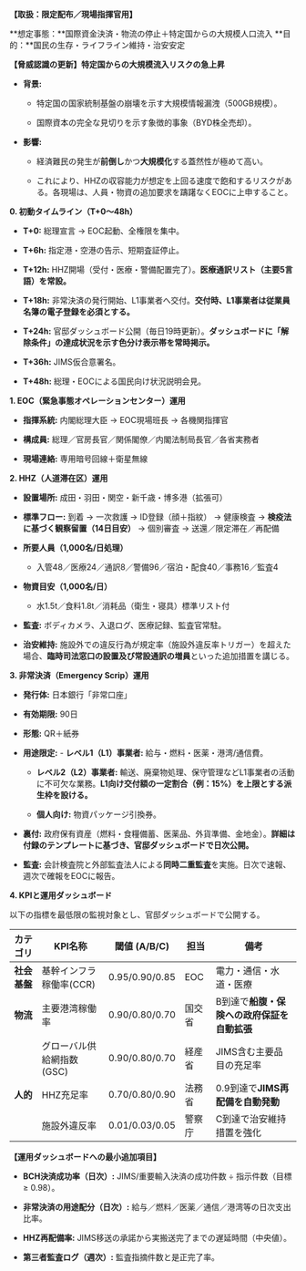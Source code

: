 **【取扱：限定配布／現場指揮官用】**

**想定事態：**国際資金決済・物流の停止＋特定国からの大規模人口流入 **目的：**国民の生存・ライフライン維持・治安安定

**【脅威認識の更新】特定国からの大規模流入リスクの急上昇**

- **背景:**
    
    - 特定国の国家統制基盤の崩壊を示す大規模情報漏洩（500GB規模）。
        
    - 国際資本の完全な見切りを示す象徴的事象（BYD株全売却）。
        
- **影響:**
    
    - 経済難民の発生が**前倒し**かつ**大規模化**する蓋然性が極めて高い。
        
    - これにより、HHZの収容能力が想定を上回る速度で飽和するリスクがある。各現場は、人員・物資の追加要求を躊躇なくEOCに上申すること。
        

**0. 初動タイムライン（T+0〜48h）**

- **T+0:** 総理宣言 → EOC起動、全権限を集中。
    
- **T+6h:** 指定港・空港の告示、短期査証停止。
    
- **T+12h:** HHZ開場（受付・医療・警備配置完了）。**医療通訳リスト（主要5言語）を常設。**
    
- **T+18h:** 非常決済の発行開始、L1事業者へ交付。**交付時、L1事業者は従業員名簿の電子登録を必須とする。**
    
- **T+24h:** 官邸ダッシュボード公開（毎日19時更新）。**ダッシュボードに「解除条件」の達成状況を示す色分け表示帯を常時掲示。**
    
- **T+36h:** JIMS仮合意署名。
    
- **T+48h:** 総理・EOCによる国民向け状況説明会見。
    

**1. EOC（緊急事態オペレーションセンター）運用**

- **指揮系統:** 内閣総理大臣 → EOC現場班長 → 各機関指揮官
    
- **構成員:** 総理／官房長官／関係閣僚／内閣法制局長官／各省実務者
    
- **現場連絡:** 専用暗号回線＋衛星無線
    

**2. HHZ（人道滞在区）運用**

- **設置場所:** 成田・羽田・関空・新千歳・博多港（拡張可）
    
- **標準フロー:** 到着 → 一次救護 → ID登録（顔＋指紋） → 健康検査 → **検疫法に基づく観察留置（14日目安）** → 個別審査 → 送還／限定滞在／再配備
    
- **所要人員（1,000名/日処理）**
    
    - 入管48／医療24／通訳8／警備96／宿泊・配食40／事務16／監査4
        
- **物資目安（1,000名/日）**
    
    - 水1.5t／食料1.8t／消耗品（衛生・寝具）標準リスト付
        
- **監査:** ボディカメラ、入退ログ、医療記録、監査官常駐。
    
- **治安維持:** 施設外での違反行為が規定率（施設外違反率トリガー）を超えた場合、**臨時司法窓口の設置及び常設通訳の増員**といった追加措置を講じる。
    

**3. 非常決済（Emergency Scrip）運用**

- **発行体:** 日本銀行「非常口座」
    
- **有効期限:** 90日
    
- **形態:** QR＋紙券
    
- **用途限定:** - **レベル1（L1）事業者:** 給与・燃料・医薬・港湾/通信費。
    
    - **レベル2（L2）事業者:** 輸送、廃棄物処理、保守管理などL1事業者の活動に不可欠な業務。**L1向け交付額の一定割合（例：15%）を上限とする派生枠を設ける。**
        
    - **個人向け:** 物資パッケージ引換券。
        
- **裏付:** 政府保有資産（燃料・食糧備蓄、医薬品、外貨準備、金地金）。**詳細は付録のテンプレートに基づき、官邸ダッシュボードで日次公開。**
    
- **監査:** 会計検査院と外部監査法人による**同時二重監査**を実施。日次で速報、週次で確報をEOCに報告。
    

**4. KPIと運用ダッシュボード**

以下の指標を最低限の監視対象とし、官邸ダッシュボードで公開する。

|カテゴリ|KPI名称|閾値 (A/B/C)|担当|備考|
|---|---|---|---|---|
|**社会基盤**|基幹インフラ稼働率(CCR)|0.95/0.90/0.85|EOC|電力・通信・水道・医療|
|**物流**|主要港湾稼働率|0.90/0.80/0.70|国交省|B到達で**船腹・保険への政府保証を自動拡張**|
||グローバル供給網指数(GSC)|0.90/0.80/0.70|経産省|JIMS含む主要品目の充足率|
|**人的**|HHZ充足率|0.70/0.80/0.90|法務省|0.9到達で**JIMS再配備を自動発動**|
||施設外違反率|0.01/0.03/0.05|警察庁|C到達で治安維持措置を強化|

**【運用ダッシュボードへの最小追加項目】**

- **BCH決済成功率（日次）:** JIMS/重要輸入決済の成功件数 ÷ 指示件数（目標 ≥ 0.98）。
    
- **非常決済の用途配分（日次）:** 給与／燃料／医薬／通信／港湾等の日次支出比率。
    
- **HHZ再配備率:** JIMS移送の承諾から実搬送完了までの遅延時間（中央値）。
    
- **第三者監査ログ（週次）:** 監査指摘件数と是正完了率。